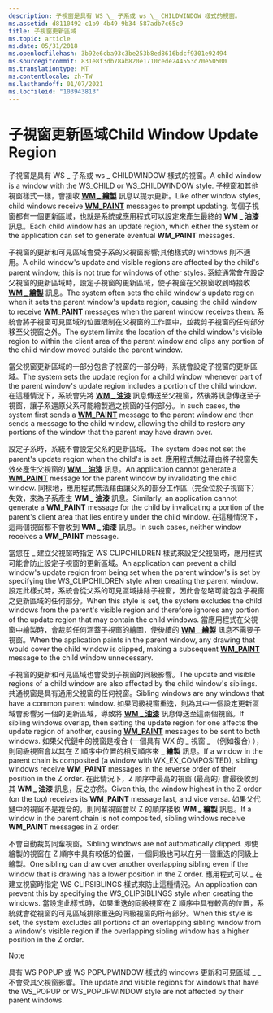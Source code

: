 ```yaml
---
description: 子視窗是具有 WS \_ 子系或 ws \_ CHILDWINDOW 樣式的視窗。
ms.assetid: d8110492-c1b9-4b49-9b34-587adb7c65c9
title: 子視窗更新區域
ms.topic: article
ms.date: 05/31/2018
ms.openlocfilehash: 3b92e6cba93c3be253b8ed8616bdcf9301e92494
ms.sourcegitcommit: 831e8f3db78ab820e1710cede244553c70e50500
ms.translationtype: MT
ms.contentlocale: zh-TW
ms.lasthandoff: 01/07/2021
ms.locfileid: "103943813"
---
```

# <a name="child-window-update-region"></a><span data-ttu-id="96937-103">子視窗更新區域</span><span class="sxs-lookup"><span data-stu-id="96937-103">Child Window Update Region</span></span>

<span data-ttu-id="96937-104">子視窗是具有 WS \_ 子系或 ws \_ CHILDWINDOW 樣式的視窗。</span><span class="sxs-lookup"><span data-stu-id="96937-104">A child window is a window with the WS\_CHILD or WS\_CHILDWINDOW style.</span></span> <span data-ttu-id="96937-105">子視窗和其他視窗樣式一樣，會接收 [**WM \_ 繪製**](wm-paint.md) 訊息以提示更新。</span><span class="sxs-lookup"><span data-stu-id="96937-105">Like other window styles, child windows receive [**WM\_PAINT**](wm-paint.md) messages to prompt updating.</span></span> <span data-ttu-id="96937-106">每個子視窗都有一個更新區域，也就是系統或應用程式可以設定來產生最終的 **WM \_ 油漆** 訊息。</span><span class="sxs-lookup"><span data-stu-id="96937-106">Each child window has an update region, which either the system or the application can set to generate eventual **WM\_PAINT** messages.</span></span>

<span data-ttu-id="96937-107">子視窗的更新和可見區域會受子系的父視窗影響;其他樣式的 windows 則不適用。</span><span class="sxs-lookup"><span data-stu-id="96937-107">A child window's update and visible regions are affected by the child's parent window; this is not true for windows of other styles.</span></span> <span data-ttu-id="96937-108">系統通常會在設定父視窗的更新區域時，設定子視窗的更新區域，使子視窗在父視窗收到時接收 [**WM \_ 繪製**](wm-paint.md) 訊息。</span><span class="sxs-lookup"><span data-stu-id="96937-108">The system often sets the child window's update region when it sets the parent window's update region, causing the child window to receive [**WM\_PAINT**](wm-paint.md) messages when the parent window receives them.</span></span> <span data-ttu-id="96937-109">系統會將子視窗可見區域的位置限制在父視窗的工作區中，並裁剪子視窗的任何部分移至父視窗之外。</span><span class="sxs-lookup"><span data-stu-id="96937-109">The system limits the location of the child window's visible region to within the client area of the parent window and clips any portion of the child window moved outside the parent window.</span></span>

<span data-ttu-id="96937-110">當父視窗更新區域的一部分包含子視窗的一部分時，系統會設定子視窗的更新區域。</span><span class="sxs-lookup"><span data-stu-id="96937-110">The system sets the update region for a child window whenever part of the parent window's update region includes a portion of the child window.</span></span> <span data-ttu-id="96937-111">在這種情況下，系統會先將 [**WM \_ 油漆**](wm-paint.md) 訊息傳送至父視窗，然後將訊息傳送至子視窗，讓子系還原父系可能繪製過之視窗的任何部分。</span><span class="sxs-lookup"><span data-stu-id="96937-111">In such cases, the system first sends a [**WM\_PAINT**](wm-paint.md) message to the parent window and then sends a message to the child window, allowing the child to restore any portions of the window that the parent may have drawn over.</span></span>

<span data-ttu-id="96937-112">設定子系時，系統不會設定父系的更新區域。</span><span class="sxs-lookup"><span data-stu-id="96937-112">The system does not set the parent's update region when the child's is set.</span></span> <span data-ttu-id="96937-113">應用程式無法藉由將子視窗失效來產生父視窗的 [**WM \_ 油漆**](wm-paint.md) 訊息。</span><span class="sxs-lookup"><span data-stu-id="96937-113">An application cannot generate a [**WM\_PAINT**](wm-paint.md) message for the parent window by invalidating the child window.</span></span> <span data-ttu-id="96937-114">同樣地，應用程式無法藉由讓父系的部分工作區（完全位於子視窗下）失效，來為子系產生 **WM \_ 油漆** 訊息。</span><span class="sxs-lookup"><span data-stu-id="96937-114">Similarly, an application cannot generate a **WM\_PAINT** message for the child by invalidating a portion of the parent's client area that lies entirely under the child window.</span></span> <span data-ttu-id="96937-115">在這種情況下，這兩個視窗都不會收到 **WM \_ 油漆** 訊息。</span><span class="sxs-lookup"><span data-stu-id="96937-115">In such cases, neither window receives a **WM\_PAINT** message.</span></span>

<span data-ttu-id="96937-116">當您在 \_ 建立父視窗時指定 WS CLIPCHILDREN 樣式來設定父視窗時，應用程式可能會防止設定子視窗的更新區域。</span><span class="sxs-lookup"><span data-stu-id="96937-116">An application can prevent a child window's update region from being set when the parent window's is set by specifying the WS\_CLIPCHILDREN style when creating the parent window.</span></span> <span data-ttu-id="96937-117">設定此樣式時，系統會從父系的可見區域排除子視窗，因此會忽略可能包含子視窗之更新區域的任何部分。</span><span class="sxs-lookup"><span data-stu-id="96937-117">When this style is set, the system excludes the child windows from the parent's visible region and therefore ignores any portion of the update region that may contain the child windows.</span></span> <span data-ttu-id="96937-118">當應用程式在父視窗中繪製時，會裁剪任何涵蓋子視窗的繪圖，使後續的 [**WM \_ 繪製**](wm-paint.md) 訊息不需要子視窗。</span><span class="sxs-lookup"><span data-stu-id="96937-118">When the application paints in the parent window, any drawing that would cover the child window is clipped, making a subsequent [**WM\_PAINT**](wm-paint.md) message to the child window unnecessary.</span></span>

<span data-ttu-id="96937-119">子視窗的更新和可見區域也會受到子視窗的同級影響。</span><span class="sxs-lookup"><span data-stu-id="96937-119">The update and visible regions of a child window are also affected by the child window's siblings.</span></span> <span data-ttu-id="96937-120">共通視窗是具有通用父視窗的任何視窗。</span><span class="sxs-lookup"><span data-stu-id="96937-120">Sibling windows are any windows that have a common parent window.</span></span> <span data-ttu-id="96937-121">如果同級視窗重迭，則為其中一個設定更新區域會影響另一個的更新區域，導致將 [**WM \_ 油漆**](wm-paint.md) 訊息傳送至這兩個視窗。</span><span class="sxs-lookup"><span data-stu-id="96937-121">If sibling windows overlap, then setting the update region for one affects the update region of another, causing [**WM\_PAINT**](wm-paint.md) messages to be sent to both windows.</span></span> <span data-ttu-id="96937-122">如果父代鏈中的視窗是複合 (一個具有 WX 的 \_ 視窗 \_ （例如複合) ），則同級視窗會以其在 Z 順序中位置的相反順序來 **\_ 繪製** 訊息。</span><span class="sxs-lookup"><span data-stu-id="96937-122">If a window in the parent chain is composited (a window with WX\_EX\_COMPOSITED), sibling windows receive **WM\_PAINT** messages in the reverse order of their position in the Z order.</span></span> <span data-ttu-id="96937-123">在此情況下，Z 順序中最高的視窗 (最高的) 會最後收到其 **WM \_ 油漆** 訊息，反之亦然。</span><span class="sxs-lookup"><span data-stu-id="96937-123">Given this, the window highest in the Z order (on the top) receives its **WM\_PAINT** message last, and vice versa.</span></span> <span data-ttu-id="96937-124">如果父代鏈中的視窗不是複合的，則同輩視窗會以 Z 的順序接收 **WM \_ 繪製** 訊息。</span><span class="sxs-lookup"><span data-stu-id="96937-124">If a window in the parent chain is not composited, sibling windows receive **WM\_PAINT** messages in Z order.</span></span>

<span data-ttu-id="96937-125">不會自動裁剪同輩視窗。</span><span class="sxs-lookup"><span data-stu-id="96937-125">Sibling windows are not automatically clipped.</span></span> <span data-ttu-id="96937-126">即使繪製的視窗在 Z 順序中具有較低的位置，一個同級也可以在另一個重迭的同級上繪製。</span><span class="sxs-lookup"><span data-stu-id="96937-126">One sibling can draw over another overlapping sibling even if the window that is drawing has a lower position in the Z order.</span></span> <span data-ttu-id="96937-127">應用程式可以 \_ 在建立視窗時指定 WS CLIPSIBLINGS 樣式來防止這種情況。</span><span class="sxs-lookup"><span data-stu-id="96937-127">An application can prevent this by specifying the WS\_CLIPSIBLINGS style when creating the windows.</span></span> <span data-ttu-id="96937-128">當設定此樣式時，如果重迭的同級視窗在 Z 順序中具有較高的位置，系統就會從視窗的可見區域排除重迭的同級視窗的所有部分。</span><span class="sxs-lookup"><span data-stu-id="96937-128">When this style is set, the system excludes all portions of an overlapping sibling window from a window's visible region if the overlapping sibling window has a higher position in the Z order.</span></span>

> [!Note]  
> <span data-ttu-id="96937-129">具有 WS POPUP 或 WS POPUPWINDOW 樣式的 windows 更新和可見區域 \_ \_ 不會受其父視窗影響。</span><span class="sxs-lookup"><span data-stu-id="96937-129">The update and visible regions for windows that have the WS\_POPUP or WS\_POPUPWINDOW style are not affected by their parent windows.</span></span>

 

 

 



